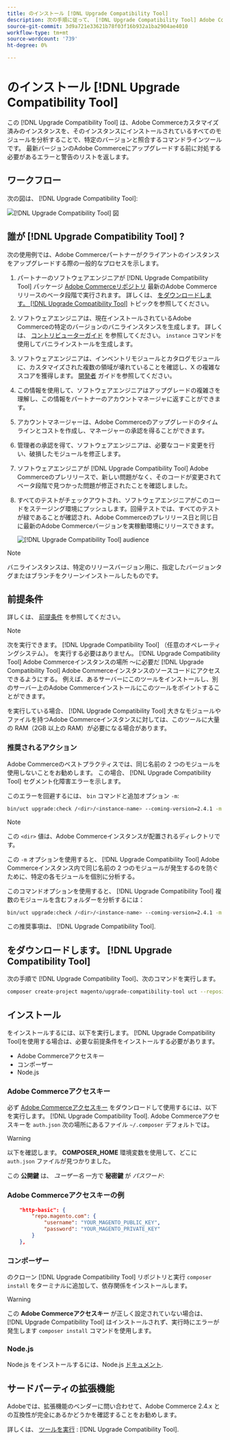```yaml
---
title: のインストール [!DNL Upgrade Compatibility Tool]
description: 次の手順に従って、 [!DNL Upgrade Compatibility Tool] Adobe Commerceプロジェクト用
source-git-commit: 3d9a721e33621b78f03f16b932a1ba2904ae4010
workflow-type: tm+mt
source-wordcount: '739'
ht-degree: 0%

---
```



# のインストール [!DNL Upgrade Compatibility Tool]

この [!DNL Upgrade Compatibility Tool] は、Adobe Commerceカスタマイズ済みのインスタンスを、そのインスタンスにインストールされているすべてのモジュールを分析することで、特定のバージョンと照合するコマンドラインツールです。 最新バージョンのAdobe Commerceにアップグレードする前に対処する必要があるエラーと警告のリストを返します。

## ワークフロー

次の図は、 [!DNL Upgrade Compatibility Tool]:

![[!DNL Upgrade Compatibility Tool] 図](../../assets/upgrade-guide/mvp-diagram-v3.png)

## 誰が [!DNL Upgrade Compatibility Tool] ?

次の使用例では、Adobe Commerceパートナーがクライアントのインスタンスをアップグレードする際の一般的なプロセスを示します。

1. パートナーのソフトウェアエンジニアが [!DNL Upgrade Compatibility Tool] パッケージ [Adobe Commerceリポジトリ](https://repo.magento.com/) 最新のAdobe Commerceリリースのベータ段階で実行されます。 詳しくは、 [をダウンロードします。 [!DNL Upgrade Compatibility Tool]](../upgrade-compatibility-tool/install.md#download-the-upgrade-compatibility-tool) トピックを参照してください。
1. ソフトウェアエンジニアは、現在インストールされているAdobe Commerceの特定のバージョンのバニラインスタンスを生成します。 詳しくは、 [コントリビューターガイド](https://devdocs.magento.com/contributor-guide/contributing.html#vanilla-pr) を参照してください。 `instance` コマンドを使用してバニラインストールを生成します。
1. ソフトウェアエンジニアは、インベントリモジュールとカタログモジュールに、カスタマイズされた複数の領域が壊れていることを確認し、X の複雑なスコアを獲得します。 [開発者](../upgrade-compatibility-tool/developer.md) ガイドを参照してください。
1. この情報を使用して、ソフトウェアエンジニアはアップグレードの複雑さを理解し、この情報をパートナーのアカウントマネージャに返すことができます。
1. アカウントマネージャーは、Adobe Commerceのアップグレードのタイムラインとコストを作成し、マネージャーの承認を得ることができます。
1. 管理者の承認を得て、ソフトウェアエンジニアは、必要なコード変更を行い、破損したモジュールを修正します。
1. ソフトウェアエンジニアが [!DNL Upgrade Compatibility Tool] Adobe Commerceのプレリリースで、新しい問題がなく、そのコードが変更されてベータ段階で見つかった問題が修正されたことを確認しました。
1. すべてのテストがチェックアウトされ、ソフトウェアエンジニアがこのコードをステージング環境にプッシュします。回帰テストでは、すべてのテストが緑であることが確認され、Adobe Commerceのプレリリース日と同じ日に最新のAdobe Commerceバージョンを実稼動環境にリリースできます。

   ![[!DNL Upgrade Compatibility Tool] audience](../../assets/upgrade-guide/audience-uct-v3.png)

>[!NOTE]
>
>バニラインスタンスは、特定のリリースバージョン用に、指定したバージョンタグまたはブランチをクリーンインストールしたものです。

## 前提条件

詳しくは、 [前提条件](../upgrade-compatibility-tool/prerequisites.md) を参照してください。

>[!NOTE]
>
>次を実行できます。 [!DNL Upgrade Compatibility Tool] （任意のオペレーティングシステム）。 を実行する必要はありません。 [!DNL Upgrade Compatibility Tool] Adobe Commerceインスタンスの場所 ～に必要だ [!DNL Upgrade Compatibility Tool] Adobe Commerceインスタンスのソースコードにアクセスできるようにする。 例えば、あるサーバーにこのツールをインストールし、別のサーバー上のAdobe Commerceインストールにこのツールをポイントすることができます。

を実行している場合、 [!DNL Upgrade Compatibility Tool] 大きなモジュールやファイルを持つAdobe Commerceインスタンスに対しては、このツールに大量の RAM（2GB 以上の RAM）が必要になる場合があります。

### 推奨されるアクション

Adobe Commerceのベストプラクティスでは、同じ名前の 2 つのモジュールを使用しないことをお勧めします。 この場合、 [!DNL Upgrade Compatibility Tool] セグメント化障害エラーを示します。

このエラーを回避するには、 `bin` コマンドと追加オプション `-m`:

```bash
bin/uct upgrade:check /<dir>/<instance-name> --coming-version=2.4.1 -m /vendor/<vendor-name>/<module-name>
```

>[!NOTE]
>
>この `<dir>` 値は、Adobe Commerceインスタンスが配置されるディレクトリです。

この `-m` オプションを使用すると、 [!DNL Upgrade Compatibility Tool] Adobe Commerceインスタンス内で同じ名前の 2 つのモジュールが発生するのを防ぐために、特定の各モジュールを個別に分析する。

このコマンドオプションを使用すると、 [!DNL Upgrade Compatibility Tool] 複数のモジュールを含むフォルダーを分析するには：

```bash
bin/uct upgrade:check /<dir>/<instance-name> --coming-version=2.4.1 -m /vendor/<vendor-name>/
```

この推奨事項は、 [!DNL Upgrade Compatibility Tool].

## をダウンロードします。 [!DNL Upgrade Compatibility Tool]

次の手順で [!DNL Upgrade Compatibility Tool]、次のコマンドを実行します。

```bash
composer create-project magento/upgrade-compatibility-tool uct --repository https://repo.magento.com
```

## インストール

をインストールするには、以下を実行します。 [!DNL Upgrade Compatibility Tool]を使用する場合は、必要な前提条件をインストールする必要があります。

* Adobe Commerceアクセスキー
* コンポーザー
* Node.js

### Adobe Commerceアクセスキー

必ず [Adobe Commerceアクセスキー](https://devdocs.magento.com/marketplace/sellers/profile-information.html#access-keys) をダウンロードして使用するには、以下を実行します。 [!DNL Upgrade Compatibility Tool]. Adobe Commerceアクセスキーを `auth.json` 次の場所にあるファイル `~/.composer` デフォルトでは。

>[!WARNING]
>
>以下を確認します。 **COMPOSER_HOME** 環境変数を使用して、どこに `auth.json` ファイルが見つかりました。

この **公開鍵** は、 _ユーザー名_ 一方で **秘密鍵** が _パスワード_:

### Adobe Commerceアクセスキーの例

```json
    "http-basic": {
        "repo.magento.com": {
            "username": "YOUR_MAGENTO_PUBLIC_KEY",
            "password": "YOUR_MAGENTO_PRIVATE_KEY"
        }
    },
```

### コンポーザー

のクローン [!DNL Upgrade Compatibility Tool] リポジトリと実行 `composer install` をターミナルに追加して、依存関係をインストールします。

>[!WARNING]
>
>この **Adobe Commerceアクセスキー** が正しく設定されていない場合は、 [!DNL Upgrade Compatibility Tool] はインストールされず、実行時にエラーが発生します `composer install` コマンドを使用します。

### Node.js

Node.js をインストールするには、Node.js [ドキュメント](https://nodejs.dev/learn/how-to-install-nodejs).

## サードパーティの拡張機能

Adobeでは、拡張機能のベンダーに問い合わせて、Adobe Commerce 2.4.x との互換性が完全にあるかどうかを確認することをお勧めします。

詳しくは、 [ツールを実行](../upgrade-compatibility-tool/run.md) : [!DNL Upgrade Compatibility Tool].
